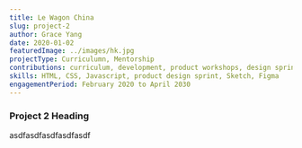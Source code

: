 ```yaml
---
title: Le Wagon China
slug: project-2
author: Grace Yang
date: 2020-01-02
featuredImage: ../images/hk.jpg
projectType: Curriculumn, Mentorship
contributions: curriculum, development, product workshops, design sprints
skills: HTML, CSS, Javascript, product design sprint, Sketch, Figma
engagementPeriod: February 2020 to April 2030
---
```


### Project 2 Heading

asdfasdfasdfasdfasdf